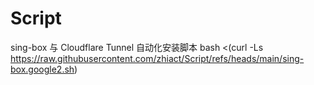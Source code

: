 # Script

sing-box 与 Cloudflare Tunnel 自动化安装脚本
bash <(curl -Ls https://raw.githubusercontent.com/zhiact/Script/refs/heads/main/sing-box.google2.sh)
